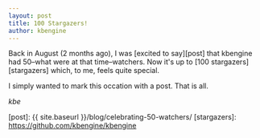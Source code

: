 ```yaml
---
layout: post
title: 100 Stargazers!
author: kbengine
---
```


Back in August (2 months ago), I was [excited to say][post] that kbengine had 50–what were at that time–watchers. Now it's up to [100 stargazers][stargazers] which, to me, feels quite special.

I simply wanted to mark this occation with a post. That is all.

*kbe*

[post]: {{ site.baseurl }}/blog/celebrating-50-watchers/
[stargazers]: https://github.com/kbengine/kbengine
